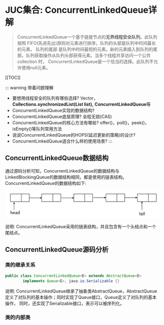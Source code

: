# JUC集合: ConcurrentLinkedQueue详解

>ConcurrentLinkedQueue一个基于链接节点的**无界线程安全队列**。此队列按照 FIFO(先进先出)原则对元素进行排序。队列的头部是队列中时间最长的元素。
>队列的尾部 是队列中时间最短的元素。新的元素插入到队列的尾部，队列获取操作从队列头部获得元素。当多个线程共享访问一个公共 collection 时，
>ConcurrentLinkedQueue是一个恰当的选择。此队列不允许使用null元素。

[[TOC]]

::: warning 带着问题理解
- 要想用线程安全的队列有哪些选择?  Vector，**Collections.synchronizedList(List<T> list),** **ConcurrentLinkedQueue**等
- ConcurrentLinkedQueue实现的数据结构?
- ConcurrentLinkedQueue底层原理? 全程无锁(CAS)
- ConcurrentLinkedQueue的核心方法有哪些? offer()，poll()，peek()，isEmpty()等队列常用方法
- 说说ConcurrentLinkedQueue的HOPS(延迟更新的策略)的设计?
- ConcurrentLinkedQueue适合什么样的使用场景?
:::

## ConcurrentLinkedQueue数据结构

通过源码分析可知，ConcurrentLinkedQueue的数据结构与LinkedBlockingQueue的数据结构相同，都是使用的链表结构。ConcurrentLinkedQueue的数据结构如下:

![ConcurrentLinkedQueue的数据结构](../img/concurrentLinkedQueue_001.png "ConcurrentLinkedQueue的数据结构")

说明: ConcurrentLinkedQueue采用的链表结构，并且包含有一个头结点和一个尾结点。

## ConcurrentLinkedQueue源码分析

### 类的继承关系
``` java
public class ConcurrentLinkedQueue<E> extends AbstractQueue<E>
        implements Queue<E>, java.io.Serializable {}
```

说明: ConcurrentLinkedQueue继承了抽象类AbstractQueue，AbstractQueue定义了对队列的基本操作；同时实现了Queue接口，Queue定义了对队列的基本操作，
同时，还实现了Serializable接口，表示可以被序列化。 

### 类的内部类